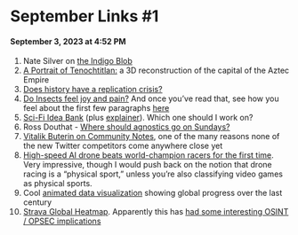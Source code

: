 # September Links #1
#### September 3, 2023 at 4:52 PM

1. Nate Silver on [the Indigo Blob](https://www.natesilver.net/p/twitter-elon-and-the-indigo-blob)
2. [A Portrait of Tenochtitlan:](https://tenochtitlan.thomaskole.nl/) a 3D reconstruction of the capital of the Aztec Empire
3. [Does history have a replication crisis?](https://www.ageofinvention.xyz/p/age-of-invention-does-history-have)
4. [Do Insects feel joy and pain?](https://www.scientificamerican.com/article/do-insects-feel-joy-and-pain/) And once you’ve read that, see how you feel about the first few paragraphs [here](https://www.nytimes.com/2023/09/02/nyregion/spotted-lanternfly-nyc.html)
5. [Sci-Fi Idea Bank](https://docs.google.com/spreadsheets/d/1sBkJ8nZwyG_J1v_WLub-5RM4GhLWCf_b7ml8_qNgNsg/edit#gid=568223314) (plus [explainer](https://www.notboring.co/p/sci-fi-idea-bank?r=4emk&utm_campaign=post&utm_medium=email)). Which one should I work on?
6. Ross Douthat - [Where should agnostics go on Sundays?](https://www.nytimes.com/2023/09/01/opinion/church-nones.html)
7. [Vitalik Buterin on Community Notes](https://vitalik.eth.limo/general/2023/08/16/communitynotes.html), one of the many reasons none of the new Twitter competitors come anywhere close yet
8. [High-speed AI drone beats world-champion racers for the first time](https://arstechnica.com/information-technology/2023/08/high-speed-ai-drone-beats-world-champion-racers-for-the-first-time/). Very impressive, though I would push back on the notion that drone racing is a “physical sport,” unless you’re also classifying video games as physical sports. 
9. Cool [animated data visualization](https://twitter.com/SteveStuWill/status/1687533903601709056) showing global progress over the last century
10. [Strava Global Heatmap](https://www.strava.com/heatmap). Apparently this has [had some interesting OSINT / OPSEC implications](https://www.bellingcat.com/resources/how-tos/2018/01/29/strava-interpretation-guide/)